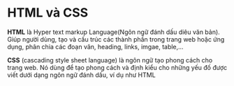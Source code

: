 # HTML và CSS
**HTML** là Hyper text markup Language(Ngôn ngữ đánh dấu diêu văn bản). Giúp người dùng, tạo và cấu trúc các thành phần trong trang web hoặc ứng dụng, phân chia các đoạn văn, heading, links, imgae, table,...

**CSS** (cascading style sheet language) là ngôn ngữ tạo phong cách cho trang web. Nó dùng để tạo phong cách và định kiểu cho những yếu đố được viết dưới dạng ngôn ngữ đánh dấu, ví dụ như HTML

